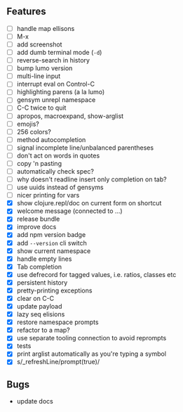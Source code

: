 ## Features

- [ ] handle map ellisons
- [ ] M-x
- [ ] add screenshot
- [ ] add dumb terminal mode (`-d`)
- [ ] reverse-search in history
- [ ] bump lumo version
- [ ] multi-line input
- [ ] interrupt eval on Control-C
- [ ] highlighting parens (a la lumo)
- [ ] gensym unrepl namespace
- [ ] C-C twice to quit
- [ ] apropos, macroexpand, show-arglist
- [ ] emojis?
- [ ] 256 colors?
- [ ] method autocompletion
- [ ] signal incomplete line/unbalanced parentheses
- [ ] don't act on words in quotes
- [ ] copy 'n pasting
- [ ] automatically check spec?
- [ ] why doesn't readline insert only completion on tab?
- [ ] use uuids instead of gensyms
- [ ] nicer printing for vars
- [x] show clojure.repl/doc on current form on shortcut
- [x] welcome message (connected to ...)
- [x] release bundle
- [x] improve docs
- [x] add npm version badge
- [x] add `--version` cli switch
- [x] show current namespace
- [x] handle empty lines
- [x] Tab completion
- [x] use defrecord for tagged values, i.e. ratios, classes etc
- [x] persistent history
- [x] pretty-printing exceptions
- [x] clear on C-C
- [x] update payload
- [x] lazy seq elisions
- [x] restore namespace prompts
- [x] refactor to a map?
- [x] use separate tooling connection to avoid reprompts
- [x] tests
- [x] print arglist automatically as you're typing a symbol
- [x] s/_refreshLine/prompt(true)/

## Bugs

- update docs
